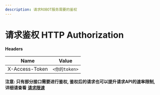 ```yaml
---
description: 请求ROBOT服务需要的鉴权
---
```


# 请求鉴权  HTTP Authorization

**Headers**

| Name           | Value       |
| -------------- | ----------- |
| X-Access-Token | `<你的token>` |

**注意: 只有部分接口需要进行鉴权, 鉴权后的请求也可以提升请求API的速率限制, 详细请查看** [**请求限速**](http-ratelimit.md)
